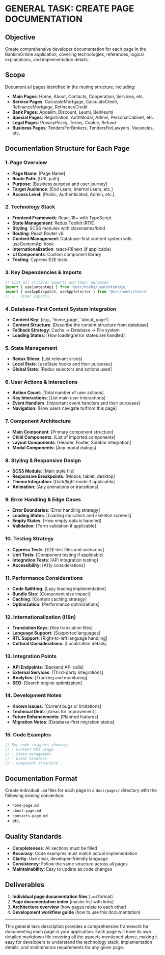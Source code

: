 # **GENERAL TASK: CREATE PAGE DOCUMENTATION**

## **Objective**
Create comprehensive developer documentation for each page in the BankimOnline application, covering technologies, references, logical explanations, and implementation details.

## **Scope**
Document all pages identified in the routing structure, including:
- **Main Pages**: Home, About, Contacts, Cooperation, Services, etc.
- **Service Pages**: CalculateMortgage, CalculateCredit, RefinanceMortgage, RefinanceCredit
- **Bank Pages**: Apoalim, Discount, Leumi, Beinleumi
- **Special Pages**: Registration, AuthModal, Admin, PersonalCabinet, etc.
- **Legal Pages**: PrivacyPolicy, Terms, Cookie, Refund
- **Business Pages**: TendersForBrokers, TendersForLawyers, Vacancies, etc.

## **Documentation Structure for Each Page**

### **1. Page Overview**
- **Page Name**: [Page Name]
- **Route Path**: [URL path]
- **Purpose**: [Business purpose and user journey]
- **Target Audience**: [End users, internal users, etc.]
- **Access Level**: [Public, Authenticated, Admin, etc.]

### **2. Technology Stack**
- **Frontend Framework**: React 18+ with TypeScript
- **State Management**: Redux Toolkit (RTK)
- **Styling**: SCSS modules with classnames/bind
- **Routing**: React Router v6
- **Content Management**: Database-first content system with useContentApi hook
- **Internationalization**: react-i18next (if applicable)
- **UI Components**: Custom component library
- **Testing**: Cypress E2E tests

### **3. Key Dependencies & Imports**
```typescript
// List all critical imports and their purposes
import { useContentApi } from '@src/hooks/useContentApi'
import { useAppDispatch, useAppSelector } from '@src/hooks/store'
// ... other imports
```

### **4. Database-First Content System Integration**
- **Content Key**: [e.g., 'home_page', 'about_page']
- **Content Structure**: [Describe the content structure from database]
- **Fallback Strategy**: Cache → Database → File system
- **Loading States**: [How loading/error states are handled]

### **5. State Management**
- **Redux Slices**: [List relevant slices]
- **Local State**: [useState hooks and their purposes]
- **Global State**: [Redux selectors and actions used]

### **6. User Actions & Interactions**
- **Action Count**: [Total number of user actions]
- **Key Interactions**: [List main user interactions]
- **Event Handlers**: [Important event handlers and their purposes]
- **Navigation**: [How users navigate to/from this page]

### **7. Component Architecture**
- **Main Component**: [Primary component structure]
- **Child Components**: [List of imported components]
- **Layout Components**: [Header, Footer, Sidebar integration]
- **Modal Components**: [Any modal dialogs]

### **8. Styling & Responsive Design**
- **SCSS Module**: [Main style file]
- **Responsive Breakpoints**: [Mobile, tablet, desktop]
- **Theme Integration**: [Dark/light mode if applicable]
- **Animation**: [Any animations or transitions]

### **9. Error Handling & Edge Cases**
- **Error Boundaries**: [Error handling strategy]
- **Loading States**: [Loading indicators and skeleton screens]
- **Empty States**: [How empty data is handled]
- **Validation**: [Form validation if applicable]

### **10. Testing Strategy**
- **Cypress Tests**: [E2E test files and scenarios]
- **Unit Tests**: [Component testing if applicable]
- **Integration Tests**: [API integration testing]
- **Accessibility**: [A11y considerations]

### **11. Performance Considerations**
- **Code Splitting**: [Lazy loading implementation]
- **Bundle Size**: [Component size impact]
- **Caching**: [Content caching strategy]
- **Optimization**: [Performance optimizations]

### **12. Internationalization (i18n)**
- **Translation Keys**: [Key translation files]
- **Language Support**: [Supported languages]
- **RTL Support**: [Right-to-left language handling]
- **Cultural Considerations**: [Localization details]

### **13. Integration Points**
- **API Endpoints**: [Backend API calls]
- **External Services**: [Third-party integrations]
- **Analytics**: [Tracking and monitoring]
- **SEO**: [Search engine optimization]

### **14. Development Notes**
- **Known Issues**: [Current bugs or limitations]
- **Technical Debt**: [Areas for improvement]
- **Future Enhancements**: [Planned features]
- **Migration Notes**: [Database-first migration status]

### **15. Code Examples**
```typescript
// Key code snippets showing:
// - Content API usage
// - State management
// - Event handlers
// - Component structure
```

## **Documentation Format**
Create individual `.md` files for each page in a `docs/pages/` directory with the following naming convention:
- `home-page.md`
- `about-page.md`
- `contacts-page.md`
- etc.

## **Quality Standards**
- **Completeness**: All sections must be filled
- **Accuracy**: Code examples must match actual implementation
- **Clarity**: Use clear, developer-friendly language
- **Consistency**: Follow the same structure across all pages
- **Maintainability**: Easy to update as code changes

## **Deliverables**
1. **Individual page documentation files** (`.md` format)
2. **Page documentation index** (master list with links)
3. **Architecture overview** (how pages relate to each other)
4. **Development workflow guide** (how to use this documentation)

---

This general task description provides a comprehensive framework for documenting each page in your application. Each page will have its own detailed markdown file covering all the aspects mentioned above, making it easy for developers to understand the technology stack, implementation details, and maintenance requirements for any given page.
